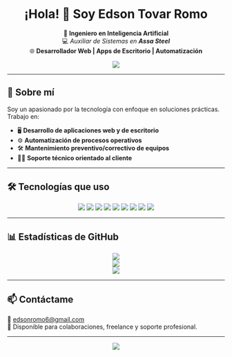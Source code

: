 <h1 align="center">¡Hola! 👋 Soy Edson Tovar Romo</h1>

<p align="center">
  🧠 <strong>Ingeniero en Inteligencia Artificial</strong> <br>
  💻 <em>Auxiliar de Sistemas en <strong>Assa Steel</strong></em> <br>
  🌐 <strong>Desarrollador Web | Apps de Escritorio | Automatización</strong>
</p>

<p align="center">
  <img src="https://capsule-render.vercel.app/api?type=waving&color=0:76c7c0,100:5e60ce&height=100&section=header"/>
</p>

---

## 🚀 Sobre mí

Soy un apasionado por la tecnología con enfoque en soluciones prácticas. Trabajo en:

- 🖥️ **Desarrollo de aplicaciones web y de escritorio**
- ⚙️ **Automatización de procesos operativos**
- 🛠️ **Mantenimiento preventivo/correctivo de equipos**
- 👨‍💼 **Soporte técnico orientado al cliente**

---

## 🛠️ Tecnologías que uso

<p align="center">
  <img src="https://img.shields.io/badge/Python-3776AB?style=for-the-badge&logo=python&logoColor=white"/>
  <img src="https://img.shields.io/badge/Django-092E20?style=for-the-badge&logo=django&logoColor=white"/>
  <img src="https://img.shields.io/badge/JavaScript-F7DF1E?style=for-the-badge&logo=javascript&logoColor=black"/>
  <img src="https://img.shields.io/badge/HTML5-E34F26?style=for-the-badge&logo=html5&logoColor=white"/>
  <img src="https://img.shields.io/badge/CSS3-1572B6?style=for-the-badge&logo=css3&logoColor=white"/>
  <img src="https://img.shields.io/badge/React-47848F?style=for-the-badge&logo=electron&logoColor=white"/>
  <img src="https://img.shields.io/badge/Git-F05032?style=for-the-badge&logo=git&logoColor=white"/>
  <img src="https://img.shields.io/badge/Linux-FCC624?style=for-the-badge&logo=linux&logoColor=black"/>
  <img src="https://img.shields.io/badge/Windows-0078D6?style=for-the-badge&logo=windows&logoColor=white"/>
</p>

---

## 📊 Estadísticas de GitHub

<p align="center">
  <img src="https://github-readme-stats.vercel.app/api?username=EdsonAs-Develop&show_icons=true&theme=tokyonight" />
  <br/>
  <img src="https://github-readme-streak-stats.herokuapp.com/?user=EdsonAs-Develop&theme=tokyonight"/>
  <br/>
  <img src="https://github-readme-stats.vercel.app/api/top-langs/?username=EdsonAs-Develop&layout=compact&theme=tokyonight"/>
</p>

---

## 📫 Contáctame

📧 edsonromo6@gmail.com  
📍 Disponible para colaboraciones, freelance y soporte profesional.

---

<p align="center">
  <img src="https://capsule-render.vercel.app/api?type=waving&color=0:76c7c0,100:5e60ce&height=100&section=footer"/>
</p>
